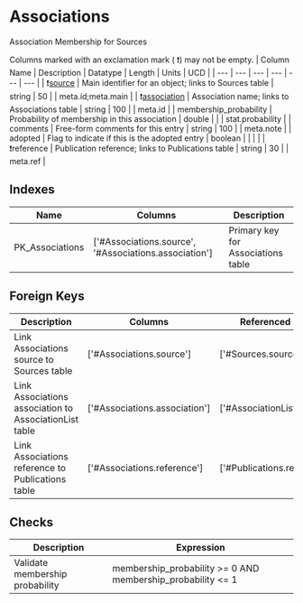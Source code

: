 # Associations
Association Membership for Sources


Columns marked with an exclamation mark ( :exclamation:) may not be empty.
| Column Name | Description | Datatype | Length | Units  | UCD |
| --- | --- | --- | --- | --- | --- |
| :exclamation:<ins>source</ins> | Main identifier for an object; links to Sources table | string | 50 |  | meta.id;meta.main  |
| :exclamation:<ins>association</ins> | Association name; links to Associations table | string | 100 |  | meta.id  |
| membership_probability | Probability of membership in this association | double |  |  | stat.probability  |
| comments | Free-form comments for this entry | string | 100 |  | meta.note  |
| adopted | Flag to indicate if this is the adopted entry | boolean |  |  |   |
| :exclamation:reference | Publication reference; links to Publications table | string | 30 |  | meta.ref  |

## Indexes
| Name | Columns | Description |
| --- | --- | --- |
| PK_Associations | ['#Associations.source', '#Associations.association'] | Primary key for Associations table |

## Foreign Keys
| Description | Columns | Referenced Columns |
| --- | --- | --- |
| Link Associations source to Sources table | ['#Associations.source'] | ['#Sources.source'] |
| Link Associations association to AssociationList table | ['#Associations.association'] | ['#AssociationList.association'] |
| Link Associations reference to Publications table | ['#Associations.reference'] | ['#Publications.reference'] |
## Checks
| Description | Expression |
| --- | --- |
| Validate membership probability | membership_probability >= 0 AND membership_probability <= 1 |
